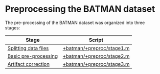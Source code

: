 Preprocessing the BATMAN dataset
======

The pre-processing of the BATMAN dataset was organized into three stages: 

Stage                                       | Script
------------------------------------------- | -------------
[Splitting data files][stage1]              | [+batman/+preproc/stage1.m][stage1]
[Basic pre-processing][stage2]              | [+batman/+preproc/stage2.m][stage2]
[Artifact correction][stage3]               | [+batman/+preproc/stage3.m][stage3]


[stage1]: ./stage1.md
[stage2]: ./stage2.md
[stage3]: ./stage3.md


